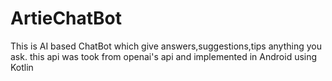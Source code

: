 # ArtieChatBot
This is AI based ChatBot which give answers,suggestions,tips anything you ask. this api was took from openai's api and implemented in Android using Kotlin

